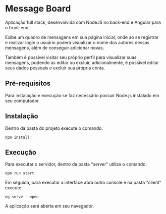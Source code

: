 # Message Board

Aplicação full stack, desenvolvida com NodeJS no back-end e Angular para o front-end.

Exibe um quadro de mensagens em sua página inicial, onde ao se registrar e realizar login
o usuário poderá visualizar o nome dos autores dessas mensagens, além de conseguir
adicionar novas.

Também é possível visitar seu próprio perfil para visualizar suas mensagens, podendo as editar ou excluir,
adicionalmente, é possível editar seus dados pessoais e excluir sua própria conta.

## Pré-requisitos

Para instalação e execução se faz necessário possuir Node.js instalado em seu computador.

## Instalação

Dentro da pasta do projeto execute o comando:

``` 
npm install
``` 

## Execução

Para executar o servidor, dentro da pasta "server" utilize o comando:

``` 
npm run start
``` 

Em seguida, para executar a interface abra outro console e na pasta "client"
execute:


``` 
ng serve --open
```

A aplicação será aberta em seu navegador.
